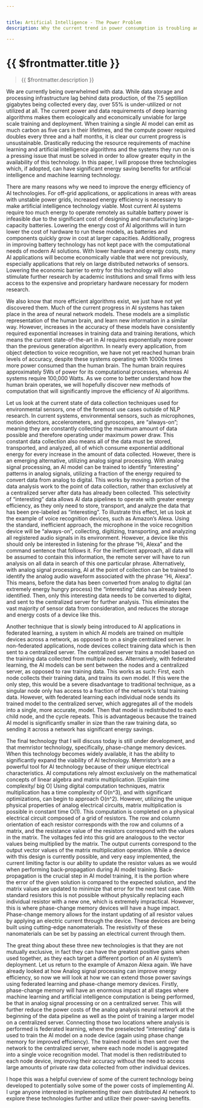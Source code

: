 ```yaml
---


title: Artificial Intelligence - The Power Problem
description: Why the current trend in power consumption is troubling and some potential solutions

---
```



# {{ $frontmatter.title }}
  >{{ $frontmatter.description }}


We are currently being overwhelmed with data. While data storage and processing infrastructure lag behind data production, of the 7.5 septillion gigabytes being collected every day, over 55% is under-utilized or not utilized at all. The current power and data requirements of deep learning algorithms makes them ecologically and economically unviable for large scale training and deployment. When training a single AI model can emit as much carbon as five cars in their lifetimes, and the compute power required doubles every three and a half months,  it is clear our current progress is unsustainable. Drastically reducing the resource requirements of machine learning and artificial intelligence algorithms and the systems they run on is a pressing issue that must be solved in order to allow greater equity in the availability of this technology. In this paper, I will propose three technologies which, if adopted, can have significant energy saving benefits for artificial intelligence and machine learning technology.

There are many reasons why we need to improve the energy efficiency of AI technologies. For off-grid applications, or applications in areas with areas with unstable power grids, increased energy efficiency is necessary to make artificial intelligence technology viable. Most current AI systems require too much energy to operate remotely as suitable battery power is infeasible due to the significant cost of designing and manufacturing large-capacity batteries. Lowering the energy cost of AI algorithms will in turn lower the cost of hardware to run these models, as batteries and components quickly grow in cost at larger capacities. Additionally, progress in improving battery technology has not kept pace with the computational needs of modern AI solutions.  With lower hardware and energy costs, many AI applications will become economically viable that were not previously, especially applications that rely on large distributed networks of sensors. Lowering the economic barrier to entry for this technology will also stimulate further research by academic institutions and small firms with less access to the expensive and proprietary hardware necessary for modern research.

We also know that more efficient algorithms exist, we just have not yet discovered them. Much of the current progress in AI systems has taken place in the area of neural network models. These models are a simplistic representation of the human brain, and learn new information in a similar way. However, increases in the accuracy of these models have consistently required exponential increases in training data and training iterations, which means the current state-of-the-art in AI requires exponentially more power than the previous generation algorithm. In nearly every application, from object detection to voice recognition, we have not yet reached human brain levels of accuracy, despite these systems operating with 10000x times more power consumed than the human brain. The human brain requires approximately 5Ws of power for its computational processes, whereas AI systems require 100,000 Watts. As we come to better understand how the human brain operates, we will hopefully discover new methods of computation that will significantly improve the efficiency of AI algorithms.

Let us look at the current state of data collection techniques used for environmental sensors, one of the foremost use cases outside of NLP research. In current systems, environmental sensors, such as microphones,  motion detectors, accelerometers, and gyroscopes, are “always-on”; meaning they are constantly collecting the maximum amount of data possible and therefore operating under maximum power draw. This constant data collection also means all of the data must be stored, transported, and analyzed, all of which consume exponential additional energy for every increase in the amount of data collected. However, there is an emerging alternative, utilizing analog signal processing. With analog signal processing,  an AI model can be trained to identify “interesting” patterns in analog signals, utilizing a fraction of the energy required to convert data from analog to digital. This works by moving a portion of the data analysis work to the point of data collection, rather than exclusively at a centralized server after data has already been collected. This selectivity of “interesting” data allows AI data pipelines to operate with greater energy efficiency, as they only need to store, transport, and analyze the data that has been pre-labeled as “interesting”.
To illustrate this effect, let us look at the example of voice recognition devices, such as Amazon’s Alexa. Using the standard, inefficient approach, the microphone in the voice recognition device will be “always-on”, collecting, digitizing, transporting, and analyzing all registered audio signals in its environment. However, a device like this should only be interested in listening for the phrase “Hi, Alexa” and the command sentence that follows it. For the inefficient approach, all data will be assumed to contain this information, the remote server will have to run analysis on all data in search of this one particular phrase. Alternatively, with analog signal processing, AI at the point of collection can be trained to identify the analog audio waveform associated with the phrase “Hi, Alexa”. This means, before the data has been converted from analog to digital (an extremely energy hungry process) the “interesting” data has already been identified. Then, only this interesting data needs to be converted to digital, and sent to the centralized server for further analysis. This eliminates the vast majority of sensor data from consideration, and reduces the storage and energy costs of a device like this.

Another technique that is slowly being introduced to AI applications in federated learning, a system in which AI models are trained on multiple devices across a network, as opposed to on a single centralized server. In non-federated applications, node devices collect training data which is then sent to a centralized server. The centralized server trains a model based on the training data collected from multiple nodes. Alternatively, with federated learning, the AI models can be sent between the nodes and a centralized server, as opposed to raw training data. This works as such: First, each node collects their training data, and trains its own model. If this were the only step, this would be a severe disadvantage to traditional technique, as a singular node only has access to a fraction of the network's total training data. However, with federated learning each individual node sends its trained model to the centralized server, which aggregates all of the models into a single, more accurate, model. Then that model is redistributed to each child node, and the cycle repeats. This is advantageous because the trained AI  model is significantly smaller in size than the raw training data, so sending it across a network has significant energy savings.

The final technology that I will discuss today is still under development, and that memristor technology, specifically, phase-change memory devices. When this technology becomes widely available, it has the ability to significantly expand the viability of AI technology. Memristor’s are a powerful tool for AI technology because of their unique electrical characteristics. AI computations rely almost exclusively on the mathematical concepts of linear algebra and matrix multiplication. [Explain time complexity/ big O] Using digital computation techniques, matrix multiplication has a time complexity of   O(n^3), and with significant optimizations, can begin to approach O(n^2). However, utilizing the unique physical properties of analog electrical circuits, matrix multiplication is possible in constant time O(1).  This computation is completed on a physical electrical circuit composed of a grid of resistors. The row and column orientation of each resistor corresponds with the row and columns of a matrix, and the resistance value of the resistors correspond with the values in the matrix. The voltages fed into this grid are analogous to the vector values being multiplied by the matrix. The output currents correspond to the output vector values of the matrix multiplication operation. While a device with this design is currently possible, and very easy implemented, the current limiting factor is our ability to update the resistor values as we would when performing back-propagation during AI model training. Back-propagation is the crucial step in AI model training, it is the portion where the error of the given solution is compared to the expected solution, and the matrix values are updated to minimize that error for the next test case. With standard resistors this is not possible without physically replacing each individual resistor with a new one, which is extremely impractical. However, this is where phase-change memory devices will have a huge impact. Phase-change memory allows for the instant updating of all resistor values by applying an electric current through the device. These devices are being built using cutting-edge nanomaterials. The resistivity of these nanomaterials can be set by passing an electrical current through them.

The great thing about these three new technologies is that they are not mutually exclusive, in fact they can have the greatest positive gains when used together, as they each target a different portion of an AI system’s deployment. Let us return to the example of Amazon Alexa again. We have already looked at how Analog signal processing can improve energy efficiency, so now we will look at how we can extend those power savings using federated learning and phase-change memory devices. Firstly, phase-change memory will have an enormous impact at all stages where machine learning and artificial intelligence computation is being performed, be that in analog signal processing or on a centralized server. This will further reduce the power costs of the analog analysis neural network at the beginning of the data pipeline as well as the point of training a larger model on a centralized server. Connecting those two locations where analysis is performed is federated learning, where the preselected “interesting” data is used to train  the AI model on a node device (again using phase change memory for improved efficiency). The trained model is then sent over the network to the centralized server, where each node model is aggregated into a single voice recognition model. That model is then redistributed to each node device, improving their accuracy without the need to access large amounts of private raw data collected from other individual devices.

I hope this was a helpful overview of some of the current technology being developed to potentially solve some of the power costs of implementing AI. I urge anyone interested in implementing their own distributed AI network to explore these technologies further and utilize their power-saving benefits.
